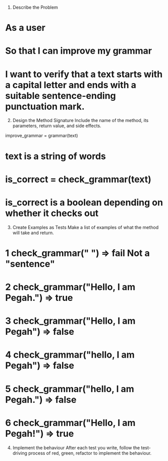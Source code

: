 1. Describe the Problem

# As a user

# So that I can improve my grammar

# I want to verify that a text starts with a capital letter and ends with a suitable sentence-ending punctuation mark.

2. Design the Method Signature
   Include the name of the method, its parameters, return value, and side effects.

improve_grammar = grammar(text)

# text is a string of words

# is_correct = check_grammar(text)

# is_correct is a boolean depending on whether it checks out

3. Create Examples as Tests
   Make a list of examples of what the method will take and return.

# 1 check_grammar(" ") => fail Not a "sentence"

# 2 check_grammar("Hello, I am Pegah.") => true

# 3 check_grammar("Hello, I am Pegah") => false

# 4 check_grammar("hello, I am Pegah") => false

# 5 check_grammar("hello, I am Pegah.") => false

# 6 check_grammar("Hello, I am Pegah!") => true

4. Implement the behaviour
   After each test you write, follow the test-driving process of red, green, refactor to implement the behaviour.
